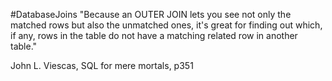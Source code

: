 #DatabaseJoins 
"Because an OUTER JOIN lets you see not only the matched rows but also the unmatched ones, it's great for finding out which, if any, rows in the table do not have a matching related row in another table."

John L. Viescas, SQL for mere mortals, p351
